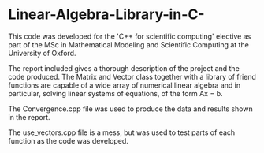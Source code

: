 # Linear-Algebra-Library-in-C-
This code was developed for the 'C++ for scientific computing' elective as part of the MSc in Mathematical Modeling and Scientific Computing at the University of Oxford. 

The report included gives a thorough description of the project and the code produced. The Matrix and Vector class together with a library of friend functions are capable of a wide array of numerical linear algebra and in particular, solving linear systems of equations, of the form Ax = b. 

The Convergence.cpp file was used to produce the data and results shown in the report. 

The use_vectors.cpp file is a mess, but was used to test parts of each function as the code was developed. 
